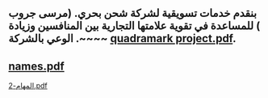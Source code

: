 بنقدم خدمات تسويقية لشركة شحن بحري. (مرسى  جروب ) للمساعدة في تقوية علامتها التجارية بين المنافسين وزيادة الوعي بالشركة .~~~~
[quadramark project.pdf](https://github.com/user-attachments/files/22537970/quadramark.project.pdf).
----
[names.pdf](https://github.com/user-attachments/files/22538180/names.pdf)
----
[المهام-2.pdf](https://github.com/user-attachments/files/22538188/-2.pdf)






<!--
**Quadramark/QUADRAMARK** is a ✨ _special_ ✨ repository because its `README.md` (this file) appears on your GitHub profile.

Here are some ideas to get you started:

- 🔭 I’m currently working on ...
- 🌱 I’m currently learning ...
- 👯 I’m looking to collaborate on ...
- 🤔 I’m looking for help with ...
- 💬 Ask me about ...
- 📫 How to reach me: ...
- 😄 Pronouns: ...
- ⚡ Fun fact: ...
-->
